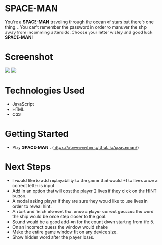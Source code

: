 # SPACE-MAN
You're a **SPACE-MAN** traveling through the ocean of stars but there's one thing... You can't remember the password in order to manuver the ship away from incomming asteroids. Choose your letter wisley and good luck **SPACE-MAN**!

# Screenshot

<img src="https://i.imgur.com/HZNKTYI.png">
<img src="https://i.imgur.com/oaK7kg7.png">

# Technologies Used

- JavaScript
- HTML
- CSS

# Getting Started

- Play **SPACE-MAN** :
(https://stevenewhen.github.io/spaceman/)


# Next Steps

- I would like to add replayability to the game that would +1 to lives once a correct letter is input
- Add in an option that will cost the player 2 lives if they click on the HINT button.
- A modal asking player if they are sure they would like to use lives in order to reveal hint.
- A start and finish element that once a player correct geusses the word the ship would be once step closer to the goal.
- Sound would be a good add-on for the count down starting from life 5.
- On an incorrect guess the window would shake.
- Make the entire game window fit on any device size.
- Show hidden word after the player loses.
